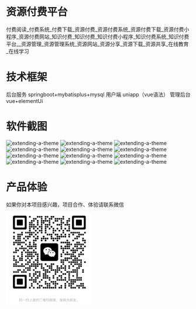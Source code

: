 # 资源付费平台

 付费阅读_付费系统_付费下载_资源付费_资源付费系统_资源付费下载_资源付费小程序_资源付费网站_知识付费_知识付费_知识付费小程序_知识付费系统_知识付费平台__资源管理_资源管理系统_资源网站_资源分享_资源下载_资源共享_在线教育_在线学习

# 技术框架

 
 后台服务 springboot+mybatisplus+mysql
 用户端 uniapp（vue语法）
 管理后台 vue+elementUi

# 软件截图

![extending-a-theme](/01.png)
![extending-a-theme](/02.png)
![extending-a-theme](/03.png)
![extending-a-theme](/04.png)
![extending-a-theme](/05.png)
![extending-a-theme](/06.png)
![extending-a-theme](/07.png)
![extending-a-theme](/08.png)
![extending-a-theme](/09.png)
![extending-a-theme](/10.png)
![extending-a-theme](/11.png)
![extending-a-theme](/12.png)
# 产品体验

如果你对本项目感兴趣，项目合作、体验请联系微信

![extending-a-theme](/wx.png)




